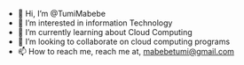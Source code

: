 - 👋 Hi, I’m @TumiMabebe
- 👀 I’m interested in information Technology
- 🌱 I’m currently learning about Cloud Computing
- 💞️ I’m looking to collaborate on cloud computing programs
- 📫 How to reach me, reach me at, mabebetumi@gmail.com

<!---
TumiMabebe/TumiMabebe is a ✨ special ✨ repository because its `README.md` (this file) appears on your GitHub profile.
You can click the Preview link to take a look at your changes.
--->
